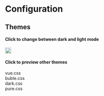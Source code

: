 # Configuration

## Themes

#### Click to change between dark and light mode

<div class="change-theme-button">
  <input type="image" src="../_media/contrast-circle.png" style="height:20px;width:20px"/>
</div>

#### Click to preview other themes

<div class="preview-theme-links">
  <a data-theme="vue">vue.css</a><br/>
  <a data-theme="buble">buble.css</a><br/>
  <a data-theme="dark">dark.css</a><br/>
  <a data-theme="pure">pure.css</a><br/>
</div>

<style>
  .preview-theme-links a:hover {
    cursor: pointer;
    text-decoration: underline;
  }
</style>

<script>
  var changeThemeButton = Docsify.dom.find('.change-theme-button');
  var previewThemeLinks = Docsify.dom.find('.preview-theme-links');
  var themes = Docsify.dom.findAll('[rel="stylesheet"]');

  changeThemeButton.onclick = function (e) {
	var darkDisabled = 0;

	themes.forEach(function (theme) {
		if(theme.title == "dark" && theme.disabled)
			darkDisabled = 1;
	});

	themes.forEach(function (theme) {
		if(darkDisabled == 1) {
			theme.disabled = theme.title !== "dark";
		} else {
			theme.disabled = theme.title !== "vue";
		}
	});
  };

  previewThemeLinks.onclick = function (e) {
    var title = e.target.getAttribute('data-theme')

    themes.forEach(function (theme) {
      theme.disabled = theme.title !== title
    });
  };
</script>

